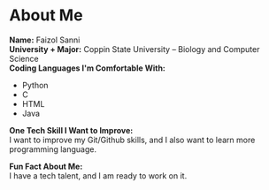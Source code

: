 # About Me

**Name:** Faizol Sanni  
**University + Major:** Coppin State University – Biology and Computer Science  
**Coding Languages I'm Comfortable With:**  
- Python
- C  
- HTML  
- Java  

**One Tech Skill I Want to Improve:**  
I want to improve my Git/Github skills, and I also want to learn more programming language.  

**Fun Fact About Me:**  
I have a tech talent, and I am ready to work on it.


